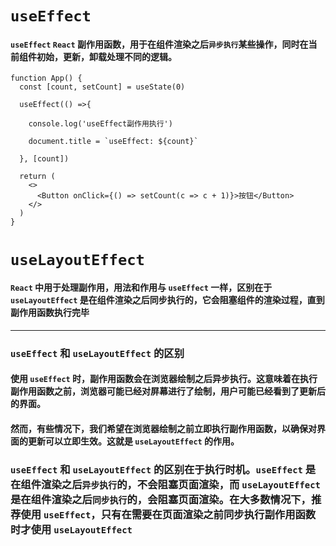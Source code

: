 #  `useEffect`
#### `useEffect` `React` 副作用函数，用于在组件渲染之后`异步执行`某些操作，同时在当前组件初始，更新，卸载处理不同的逻辑。

```tsx
function App() {
  const [count, setCount] = useState(0)
  
  useEffect(() =>{
    
    console.log('useEffect副作用执行')
    
    document.title = `useEffect: ${count}`
    
  }, [count])
  
  return (
    <>
      <Button onClick={() => setCount(c => c + 1)}>按钮</Button>
    </>
  )
}

```

#  `useLayoutEffect`

####  `React` 中用于处理副作用，用法和作用与 `useEffect` 一样，区别在于 `useLayoutEffect` 是在组件渲染之后同步执行的，它会阻塞组件的渲染过程，直到副作用函数执行完毕

---

###  `useEffect` 和 `useLayoutEffect` 的区别

#### 使用 `useEffect` 时，副作用函数会在浏览器绘制之后异步执行。这意味着在执行副作用函数之前，浏览器可能已经对屏幕进行了绘制，用户可能已经看到了更新后的界面。

#### 然而，有些情况下，我们希望在浏览器绘制之前立即执行副作用函数，以确保对界面的更新可以立即生效。这就是 `useLayoutEffect` 的作用。

### `useEffect` 和 `useLayoutEffect` 的区别在于执行时机。`useEffect` 是在组件渲染之后`异步执行`的，不会阻塞页面渲染，而 `useLayoutEffect` 是在组件渲染之后`同步执行`的，会阻塞页面渲染。在大多数情况下，推荐使用 `useEffect`，只有在需要在页面渲染之前同步执行副作用函数时才使用 `useLayoutEffect`


